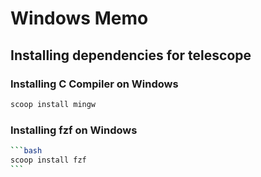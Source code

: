 # Windows Memo

## Installing dependencies for telescope

### Installing C Compiler on Windows

```bash
scoop install mingw
```

### Installing fzf on Windows

````bash
```bash
scoop install fzf
```
````
